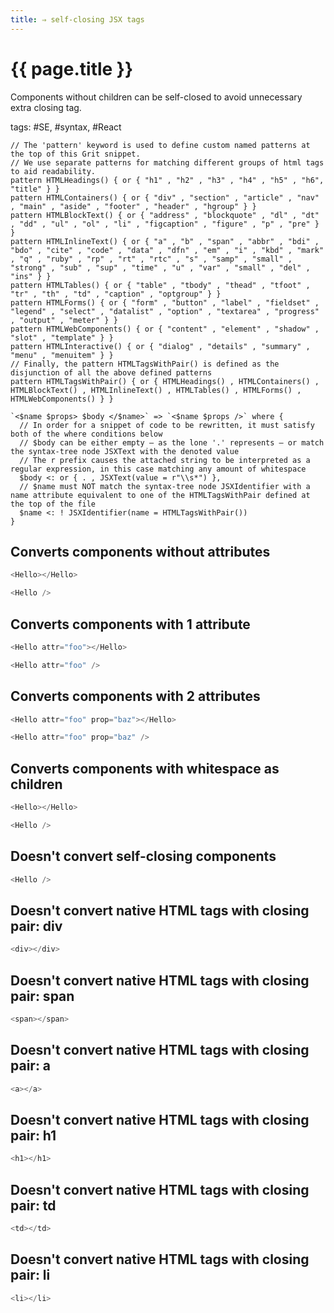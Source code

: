 ```yaml
---
title: ⇒ self-closing JSX tags
---
```


# {{ page.title }}

Components without children can be self-closed to avoid unnecessary extra closing tag.

tags: #SE, #syntax, #React

```grit
// The 'pattern' keyword is used to define custom named patterns at the top of this Grit snippet.
// We use separate patterns for matching different groups of html tags to aid readability.
pattern HTMLHeadings() { or { "h1" , "h2" , "h3" , "h4" , "h5" , "h6", "title" } }
pattern HTMLContainers() { or { "div" , "section" , "article" , "nav" , "main" , "aside" , "footer" , "header" , "hgroup" } }
pattern HTMLBlockText() { or { "address" , "blockquote" , "dl" , "dt" , "dd" , "ul" , "ol" , "li" , "figcaption" , "figure" , "p" , "pre" } }
pattern HTMLInlineText() { or { "a" , "b" , "span" , "abbr" , "bdi" , "bdo" , "cite" , "code" , "data" , "dfn" , "em" , "i" , "kbd" , "mark" , "q" , "ruby" , "rp" , "rt" , "rtc" , "s" , "samp" , "small" , "strong" , "sub" , "sup" , "time" , "u" , "var" , "small" , "del" , "ins" } }
pattern HTMLTables() { or { "table" , "tbody" , "thead" , "tfoot" , "tr" , "th" , "td" , "caption" , "optgroup" } }
pattern HTMLForms() { or { "form" , "button" , "label" , "fieldset" , "legend" , "select" , "datalist" , "option" , "textarea" , "progress" , "output" , "meter" } }
pattern HTMLWebComponents() { or { "content" , "element" , "shadow" , "slot" , "template" } }
pattern HTMLInteractive() { or { "dialog" , "details" , "summary" , "menu" , "menuitem" } }
// Finally, the pattern HTMLTagsWithPair() is defined as the disjunction of all the above defined patterns
pattern HTMLTagsWithPair() { or { HTMLHeadings() , HTMLContainers() , HTMLBlockText() , HTMLInlineText() , HTMLTables() , HTMLForms() , HTMLWebComponents() } }

`<$name $props> $body </$name>` => `<$name $props />` where {
  // In order for a snippet of code to be rewritten, it must satisfy both of the where conditions below
  // $body can be either empty – as the lone '.' represents – or match the syntax-tree node JSXText with the denoted value
  // The r prefix causes the attached string to be interpreted as a regular expression, in this case matching any amount of whitespace
  $body <: or { . , JSXText(value = r"\\s*") },
  // $name must NOT match the syntax-tree node JSXIdentifier with a name attribute equivalent to one of the HTMLTagsWithPair defined at the top of the file
  $name <: ! JSXIdentifier(name = HTMLTagsWithPair())
}
```

## Converts components without attributes

```javascript
<Hello></Hello>
```

```typescript
<Hello />
```

## Converts components with 1 attribute

```javascript
<Hello attr="foo"></Hello>
```

```typescript
<Hello attr="foo" />
```

## Converts components with 2 attributes

```javascript
<Hello attr="foo" prop="baz"></Hello>
```

```typescript
<Hello attr="foo" prop="baz" />
```

## Converts components with whitespace as children

```javascript
<Hello></Hello>
```

```typescript
<Hello />
```

## Doesn't convert self-closing components

```javascript
<Hello />
```

## Doesn't convert native HTML tags with closing pair: div

```javascript
<div></div>
```

## Doesn't convert native HTML tags with closing pair: span

```javascript
<span></span>
```

## Doesn't convert native HTML tags with closing pair: a

```javascript
<a></a>
```

## Doesn't convert native HTML tags with closing pair: h1

```javascript
<h1></h1>
```

## Doesn't convert native HTML tags with closing pair: td

```javascript
<td></td>
```

## Doesn't convert native HTML tags with closing pair: li

```javascript
<li></li>
```
